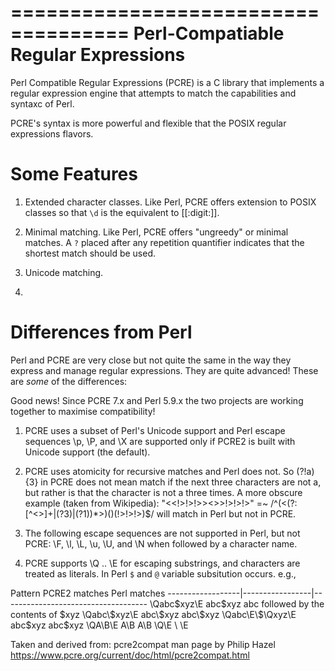 ====================================
Perl-Compatiable Regular Expressions
====================================

Perl Compatible Regular Expressions (PCRE) is a C library that implements a regular expression engine that attempts to match the capabilities and syntaxc of Perl. 

PCRE's syntax is more powerful and flexible that the POSIX regular expressions flavors. 

Some Features
=============

1. Extended character classes. Like Perl, PCRE offers extension to POSIX classes so that `\d` is the equivalent to [[:digit:]].

2. Minimal matching. Like Perl, PCRE offers "ungreedy" or minimal matches. A `?` placed after any repetition quantifier indicates that the shortest match should be used.

3. Unicode matching. 

4. 



Differences from Perl
=====================

Perl and PCRE are very close but not quite the same in the way they express and manage regular expressions. They are quite advanced! These are *some* of the differences:

Good news! Since PCRE 7.x and Perl 5.9.x the two projects are working together to maximise compatibility!

1. PCRE uses a subset of Perl's Unicode support and Perl escape sequences \p, \P, and \X are supported only if PCRE2 is built with Unicode support (the default). 

2. PCRE uses atomicity for recursive matches and Perl does not. So (?!a){3} in PCRE does not mean match if the next three characters are not a, but rather is that the character is not a three times. A more obscure example (taken from Wikipedia):
"<<!>!>!>><>>!>!>!>" =~ /^(<(?:[^<>]+|(?3)|(?1))*>)()(!>!>!>)$/ will match in Perl but not in PCRE.

3. The following escape sequences are not supported in Perl, but not PCRE: \F, \l, \L, \u, \U, and \N when followed by a character name.

4. PCRE supports \Q .. \E for escaping substrings, and characters are treated as literals. In Perl `$` and `@` variable subsitution occurs. e.g.,

Pattern            PCRE2 matches     Perl matches
------------------|-----------------|------------------------------------
\Qabc$xyz\E        abc$xyz           abc followed by the contents of $xyz
\Qabc\$xyz\E       abc\$xyz          abc\$xyz
\Qabc\E\$\Qxyz\E   abc$xyz           abc$xyz
\QA\B\E            A\B               A\B
\Q\\E              \                 \\E

Taken and derived from: pcre2compat man page by Philip Hazel
https://www.pcre.org/current/doc/html/pcre2compat.html
